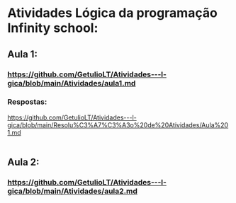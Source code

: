 # Atividades Lógica da programação Infinity school:

## Aula 1:
### https://github.com/GetulioLT/Atividades---l-gica/blob/main/Atividades/aula1.md


### Respostas: <br>
https://github.com/GetulioLT/Atividades---l-gica/blob/main/Resolu%C3%A7%C3%A3o%20de%20Atividades/Aula%201.md
<br><br>

## Aula 2:
### https://github.com/GetulioLT/Atividades---l-gica/blob/main/Atividades/aula2.md